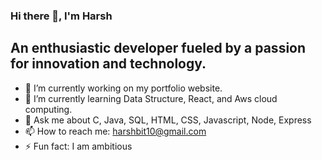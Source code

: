 ### Hi there 👋, I'm Harsh
## An enthusiastic developer fueled by a passion for innovation and technology.




- 🔭 I’m currently working on my portfolio website.
- 🌱 I’m currently learning Data Structure, React, and Aws cloud computing.
- 💬 Ask me about C, Java, SQL, HTML, CSS, Javascript, Node, Express
- 📫 How to reach me: harshbit10@gmail.com
- ⚡ Fun fact: I am ambitious
